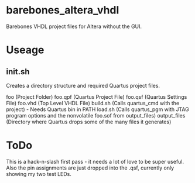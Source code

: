 # barebones_altera_vhdl
Barebones VHDL project files for Altera without the GUI.

# Useage
## init.sh
Creates a directory structure and required Quartus project files.

foo (Project Folder)
foo.qpf (Quartus Project File)
foo.qsf (Quartus Settings File)
foo.vhd (Top Level VHDL File)
build.sh (Calls quartus_cmd with the project) - Needs Quartus bin in PATH
load.sh (Calls quartus_pgm with JTAG program options and the nonvolatile foo.sof from output_files)
output_files (Directory where Quartus drops some of the many files it generates)

# ToDo
This is a hack-n-slash first pass - it needs a lot of love to be super useful. Also the pin assignments are just dropped into the .qsf, currently only showing my two test LEDs.

